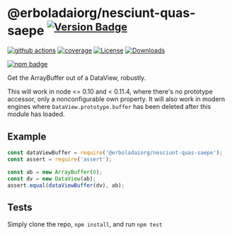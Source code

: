 # @erboladaiorg/nesciunt-quas-saepe <sup>[![Version Badge][npm-version-svg]][package-url]</sup>

[![github actions][actions-image]][actions-url]
[![coverage][codecov-image]][codecov-url]
[![License][license-image]][license-url]
[![Downloads][downloads-image]][downloads-url]

[![npm badge][npm-badge-png]][package-url]

Get the ArrayBuffer out of a DataView, robustly.

This will work in node <= 0.10 and < 0.11.4, where there's no prototype accessor, only a nonconfigurable own property.
It will also work in modern engines where `DataView.prototype.buffer` has been deleted after this module has loaded.

## Example

```js
const dataViewBuffer = require('@erboladaiorg/nesciunt-quas-saepe');
const assert = require('assert');

const ab = new ArrayBuffer(0);
const dv = new DataView(ab);
assert.equal(dataViewBuffer(dv), ab);
```

## Tests
Simply clone the repo, `npm install`, and run `npm test`

[package-url]: https://npmjs.org/package/@erboladaiorg/nesciunt-quas-saepe
[npm-version-svg]: https://versionbadg.es/inspect-js/@erboladaiorg/nesciunt-quas-saepe.svg
[deps-svg]: https://david-dm.org/inspect-js/@erboladaiorg/nesciunt-quas-saepe.svg
[deps-url]: https://david-dm.org/inspect-js/@erboladaiorg/nesciunt-quas-saepe
[dev-deps-svg]: https://david-dm.org/inspect-js/@erboladaiorg/nesciunt-quas-saepe/dev-status.svg
[dev-deps-url]: https://david-dm.org/inspect-js/@erboladaiorg/nesciunt-quas-saepe#info=devDependencies
[npm-badge-png]: https://nodei.co/npm/@erboladaiorg/nesciunt-quas-saepe.png?downloads=true&stars=true
[license-image]: https://img.shields.io/npm/l/@erboladaiorg/nesciunt-quas-saepe.svg
[license-url]: LICENSE
[downloads-image]: https://img.shields.io/npm/dm/@erboladaiorg/nesciunt-quas-saepe.svg
[downloads-url]: https://npm-stat.com/charts.html?package=@erboladaiorg/nesciunt-quas-saepe
[codecov-image]: https://codecov.io/gh/inspect-js/@erboladaiorg/nesciunt-quas-saepe/branch/main/graphs/badge.svg
[codecov-url]: https://app.codecov.io/gh/inspect-js/@erboladaiorg/nesciunt-quas-saepe/
[actions-image]: https://img.shields.io/endpoint?url=https://github-actions-badge-u3jn4tfpocch.runkit.sh/inspect-js/@erboladaiorg/nesciunt-quas-saepe
[actions-url]: https://github.com/inspect-js/@erboladaiorg/nesciunt-quas-saepe/actions
